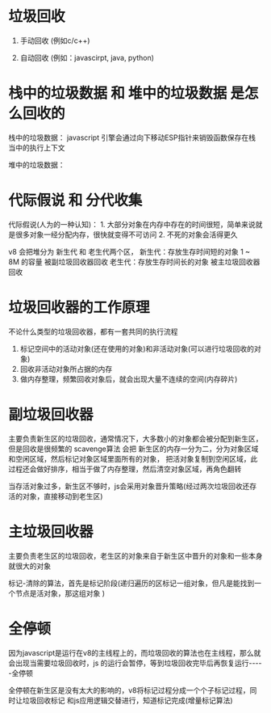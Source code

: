 # 垃圾回收

1. 手动回收 (例如c/c++)

2. 自动回收 (例如：javascirpt, java, python)

# 栈中的垃圾数据 和 堆中的垃圾数据 是怎么回收的

栈中的垃圾数据：
  javascript 引擎会通过向下移动ESP指针来销毁函数保存在栈当中的执行上下文

堆中的垃圾数据：



# 代际假说 和 分代收集

  代际假说(人为的一种认知)：
    1. 大部分对象在内存中存在的时间很短，简单来说就是很多对象一经分配内存，很快就变得不可访问
    2. 不死的对象会活得更久



v8 会把堆分为  新生代  和  老生代两个区，
  新生代：存放生存时间短的对象    1 ~ 8M 的容量    被副垃圾回收器回收
  老生代：存放生存时间长的对象                     被主垃圾回收器回收


# 垃圾回收器的工作原理
  不论什么类型的垃圾回收器，都有一套共同的执行流程
  1. 标记空间中的活动对象(还在使用的对象)和非活动对象(可以进行垃圾回收的对象)
  2. 回收非活动对象所占据的内存
  3. 做内存整理，频繁回收对象后，就会出现大量不连续的空间(内存碎片)

# 副垃圾回收器
  主要负责新生区的垃圾回收，通常情况下，大多数小的对象都会被分配到新生区，但是回收是很频繁的
  scavenge算法  会把 新生区的内存一分为二，分为对象区域和空闲区域，然后标记对象区域里面所有的对象，
  把活对象复制到空闲区域，此过程还会做好排序，相当于做了内存整理，然后清空对象区域，再角色翻转

  当存活对象过多，新生区不够时，js会采用对象晋升策略(经过两次垃圾回收还存活的对象，直接移动到老生区)


# 主垃圾回收器
  主要负责老生区的垃圾回收，老生区的对象来自于新生区中晋升的对象和一些本身就很大的对象

  标记-清除的算法，首先是标记阶段(递归遍历的区标记一组对象，但凡是能找到一个节点是活对象，那这组对象
  )

# 全停顿
  因为javascript是运行在v8的主线程上的，而垃圾回收的算法也在主线程，那么就会出现当需要垃圾回收时，js
  的运行会暂停，等到垃圾回收完毕后再恢复运行-----全停顿

  全停顿在新生区是没有太大的影响的，v8将标记过程分成一个个子标记过程，同时让垃圾回收标记
  和js应用逻辑交替进行，知道标记完成(增量标记算法)